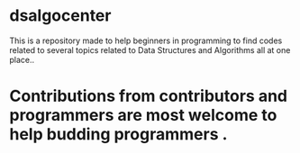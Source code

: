 # dsalgocenter
This is a repository made to help beginners in programming to find codes related to several topics related to Data Structures and Algorithms all at one place.. 

# Contributions from contributors and programmers are most welcome to help budding programmers .
